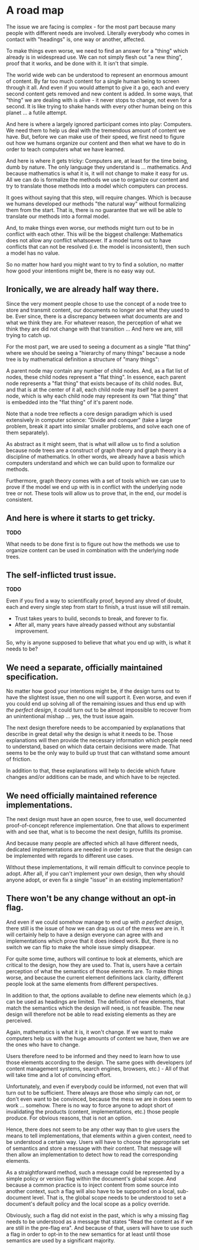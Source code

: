 
# A road map

The issue we are facing is complex - for the most part because many people
with different needs are involved. Literally everybody who comes in contact
with "headings" is, one way or another, affected.

To make things even worse, we need to find an answer for a "thing" which already
is in widespread use. We can not simply flesh out "a new thing", proof that it
works, and be done with it. It isn't that simple.

The world wide web can be understood to represent an enormous amount of content.
By far too much content for a single human being to screen through it all. And
even if you would attempt to give it a go, each and every second content gets
removed and new content is added. In some ways, that "thing" we are dealing with
is alive - it never stops to change, not even for a second. It is like trying
to shake hands with every other human being on this planet ... a futile attempt.

And here is where a largely ignored participant comes into play: Computers.
We need them to help us deal with the tremendous amount of content we have. But,
before we can make use of their speed, we first need to figure out how we humans
organize our content and then what we have to do in order to teach computers
what we have learned.

And here is where it gets tricky: Computers are, at least for the time being,
dumb by nature. The only language they understand is ... mathematics. And
because mathematics is what it is, it will not change to make it easy for us.
All we can do is formalize the methods we use to organize our content and try
to translate those methods into a model which computers can process.

It goes without saying that this step, will require changes. Which is because
we humans developed our methods "the natural way" without formalizing them from
the start. That is, there is no guarantee that we will be able to translate our
methods into a formal model.

And, to make things even worse, our methods might turn out to be in conflict
with each other. This will be the biggest challenge: Mathematics does not allow
any conflict whatsoever. If a model turns out to have conflicts that can not
be resolved (i.e. the model is inconsistent), then such a model has no value.

So no matter how hard you might want to try to find a solution,
no matter how good your intentions might be, there is no easy way out.

## Ironically, we are already half way there.

Since the very moment people chose to use the concept of a node tree to store
and transmit content, our documents no longer are what they used to be. Ever
since, there is a discrepancy between what documents are and what we think
they are. For whatever reason, the perception of what we think they are did
not change with that transition ... And here we are, still trying to catch up.

For the most part, we are used to seeing a document as a single "flat thing"
where we should be seeing a "hierarchy of many things" because a node tree is
by mathematical definition a structure of "many things":

A parent node may contain any number of child nodes. And, as a flat list of
nodes, these child nodes represent a "flat thing". In essence, each parent node
represents a "flat thing" that exists because of its child nodes. But, and that
is at the center of it all, each child node may itself be a parent node, which
is why each child node may represent its own "flat thing" that is embedded into
the "flat thing" of it's parent node.

Note that a node tree reflects a core design paradigm which is used extensively
in computer science: "Divide and conquer" (take a large problem, break it apart
into similar smaller problems, and solve each one of them separately).

As abstract as it might seem, that is what will allow us to find a solution
because node trees are a construct of graph theory and graph theory is a
discipline of mathematics. In other words, we already have a basis which
computers understand and which we can build upon to formalize our methods.

Furthermore, graph theory comes with a set of tools which we can use to prove
if the model we end up with is in conflict with the underlying node tree or not.
These tools will allow us to prove that, in the end, our model is consistent.

## And here is where it starts to get tricky.
**TODO**

What needs to be done first is to figure out how the methods we use to organize
content can be used in combination with the underlying node trees.

## The self-inflicted trust issue.
**TODO**

Even if you find a way to scientifically proof, beyond any shred of doubt,
each and every single step from start to finish, a trust issue will still
remain.

- Trust takes years to build, seconds to break, and forever to fix.
- After all, many years have already passed without any substantial improvement.

So, why is anyone supposed to believe that what you end up with, is what it
needs to be?

## We need a separate, officially maintained specification.

No matter how good your intentions might be, if the design turns out to have
the slightest issue, then no one will support it. Even worse, and even if you
could end up solving all of the remaining issues and thus end up with *the
perfect design*, it could turn out to be almost impossible to recover from an
unintentional mishap ... yes, the trust issue again.

The next design therefore needs to be accompanied by explanations that describe
in great detail why the design is what it needs to be. Those explanations will
then provide the necessary information which people need to understand, based
on which data certain decisions were made. That seems to be the only way to
build up trust that can withstand some amount of friction.

In addition to that, these explanations will help to decide which future
changes and/or additions can be made, and which have to be rejected.

## We need officially maintained reference implementations.

The next design must have an open source, free to use, well documented
proof-of-concept reference implementation. One that allows to experiment
with and see that, what is to become the next design, fulfills its promise.

And because many people are affected which all have different needs, dedicated
implementations are needed in order to prove that the design can be implemented
with regards to different use cases.

Without these implementations, it will remain difficult to convince people
to adopt. After all, if you can't implement your own design, then why should
anyone adopt, or even fix a single "issue" in an existing implementation?

## There won't be any change without an opt-in flag.

And even if we could somehow manage to end up with *a perfect design*, there
still is the issue of how we can drag us out of the mess we are in. It will
certainly help to have a design everyone can agree with and implementations
which prove that it does indeed work. But, there is no switch we can flip to
make the whole issue simply disappear.

For quite some time, authors will continue to look at elements, which are
critical to the design, how they are used to. That is, users have a certain
perception of what the semantics of those elements are. To make things worse,
and because the current element definitions lack clarity, different people
look at the same elements from different perspectives.

In addition to that, the options available to define new elements which (e.g.)
can be used as headings are limited. The definition of new elements, that match
the semantics which the design will need, is not feasible. The new design will
therefore not be able to read existing elements as they are perceived.

Again, mathematics is what it is, it won't change. If we want to make computers
help us with the huge amounts of content we have, then we are the ones who have
to change.

Users therefore need to be informed and they need to learn how to use those
elements according to the design. The same goes with developers (of content
management systems, search engines, browsers, etc.) - All of that will take
time and a lot of convincing effort.

Unfortunately, and even if everybody could be informed, not even that will turn
out to be sufficient. There always are those who simply can not, or don't even
want to be convinced, because the mess we are in does seem to work ... somehow.
There is no way to force anyone to adopt short of invalidating the products
(content, implementations, etc.) those people produce. For obvious reasons,
that is not an option.

Hence, there does not seem to be any other way than to give users the means
to tell implementations, that elements within a given context, need to be
understood a certain way. Users will have to choose the appropriate set of
semantics and store a message with their content. That message will then
allow an implementation to detect how to read the corresponding elements.

As a straightforward method, such a message could be represented by a simple
policy or version flag within the document's global scope. And because a common
practice is to inject content from some source into another context, such a
flag will also have to be supported on a local, sub-document level. That is,
the global scope needs to be understood to set a document's default policy and
the local scope as a policy override.

Obviously, such a flag did not exist in the past, which is why a missing flag
needs to be understood as a message that states "Read the content as if we are
still in the pre-flag era". And because of that, users will have to use such a
flag in order to opt-in to the new semantics for at least until those semantics
are used by a significant majority.
